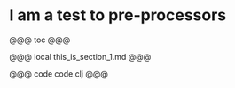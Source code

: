 # I am a test to pre-processors

@@@ toc @@@

@@@ local this_is_section_1.md @@@

@@@ code code.clj @@@ 